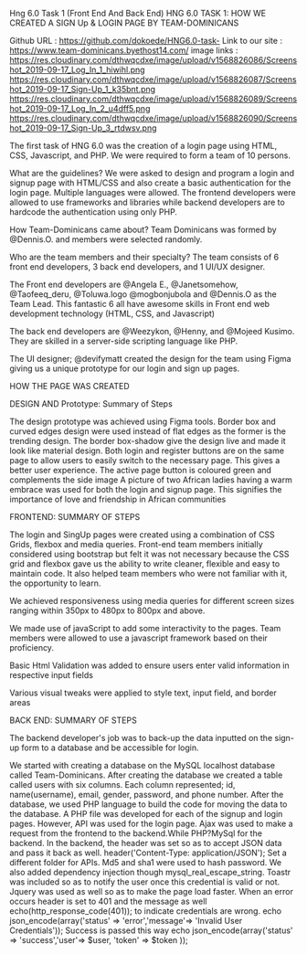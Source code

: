 Hng 6.0 Task 1 (Front End And Back End)
HNG 6.0 TASK 1:  HOW WE CREATED A SIGN Up & LOGIN PAGE BY TEAM-DOMINICANS

Github URL : https://github.com/dokoede/HNG6.0-task-
Link to our site : https://www.team-dominicans.byethost14.com/
image links : 
https://res.cloudinary.com/dthwqcdxe/image/upload/v1568826086/Screenshot_2019-09-17_Log_In_1_hiwihl.png
https://res.cloudinary.com/dthwqcdxe/image/upload/v1568826087/Screenshot_2019-09-17_Sign-Up_1_k35bnt.png
https://res.cloudinary.com/dthwqcdxe/image/upload/v1568826089/Screenshot_2019-09-17_Log_In_2_u4dff5.png
https://res.cloudinary.com/dthwqcdxe/image/upload/v1568826090/Screenshot_2019-09-17_Sign-Up_3_rtdwsv.png


The first task of HNG 6.0 was the creation of a login page using HTML, CSS, Javascript, and PHP. We were required to form a team of 10 persons.

What are the guidelines?
We were asked to design and program a login and signup page with HTML/CSS and also create a basic authentication for the login page. Multiple languages were allowed. The frontend developers were allowed to use frameworks and libraries while backend developers are to hardcode the authentication using only PHP. 

How Team-Dominicans came about?
Team Dominicans was formed by @Dennis.O. and members were selected randomly.

Who are the team members and their specialty?
The team consists of 6 front end developers, 3 back end developers, and 1 UI/UX designer.

The Front end developers are @Angela E., @Janetsomehow, @Taofeeq_deru, @Toluwa.logo @mogbonjubola and  @Dennis.O as the Team Lead. This fantastic 6 all have awesome skills in Front end web development technology (HTML, CSS, and Javascript)

The back end developers are @Weezykon, @Henny, and @Mojeed Kusimo. They are skilled in a server-side scripting language like PHP.

The UI designer; @devifymatt created the design for the team using Figma giving us a unique prototype for our login and sign up pages.

HOW THE PAGE WAS CREATED

DESIGN AND Prototype: Summary of Steps

The design prototype was achieved using Figma tools. 
Border box and curved edges design were used instead of flat edges as the former is the trending design. The border box-shadow give the design live and made it look like material design. 
Both login and register buttons are on the same page to allow users to easily switch to the necessary page. This gives a better user experience. 
The active page button is coloured green and complements the side image
A picture of two African ladies having a warm embrace was used for both the login and signup page. This   signifies the importance of love and friendship in African communities

FRONTEND: SUMMARY OF STEPS

The login and SingUp pages were created using a combination of CSS Grids, flexbox and media queries. Front-end team members initially considered using bootstrap but felt it was not necessary because the CSS grid and flexbox gave us the ability to write cleaner, flexible and easy to maintain code. It also helped team members who were not familiar with it, the opportunity to learn.

We achieved responsiveness using media queries for different screen sizes ranging within  350px to 480px to 800px and above.

We made use of javaScript to add some interactivity to the pages. Team members were allowed to use a javascript framework based on their proficiency.

Basic Html Validation was added to ensure users enter valid information in respective input fields

Various visual tweaks were applied to style  text, input field, and border areas

BACK END: SUMMARY OF STEPS

The backend developer's job was to back-up the data inputted on the sign-up form to a database and be accessible for login. 

We started with creating a database on the MySQL localhost database called Team-Dominicans. After creating the database we created a table called users with six columns. Each column represented; id, name(username), email, gender, password, and phone number.
After the database, we used PHP language to build the code for moving the data to the database. A PHP file was developed for each of the signup and login pages. However, API was used for the login page. 
Ajax was used to make a request from the frontend to the backend.While PHP?MySql for the backend.
In the backend, the header was set so as to accept JSON data and pass it back as well. header('Content-Type: application/JSON');
 Set a different folder for APIs. Md5 and sha1 were used to hash password. We also added dependency injection though mysql_real_escape_string.
Toastr was included so as to notify the user once this credential is valid or not. Jquery was used as well so as to make the page load faster.
When an error occurs header is set to 401 and the message as well echo(http_response_code(401)); to indicate credentials are wrong.
echo json_encode(array('status' => 'error','message'=> 'Invalid User Credentials'));
Success is passed this way echo json_encode(array('status' => 'success','user'=> $user, 'token' => $token ));
